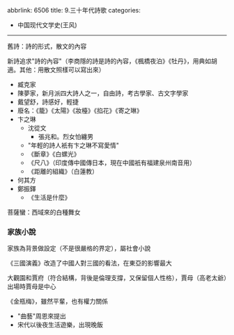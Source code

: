 abbrlink: 6506
title: 9.三十年代詩歌
categories:
  - 中国现代文学史(王风)
---
舊詩：詩的形式，散文的內容

新詩追求"詩的內容"（李商隱的詩是詩的內容，《楓橋夜泊》《牡丹》，用典如胡適。其他：用散文照樣可以寫出來）

- 臧克家
- 陳夢家，新月派四大詩人之一，自由詩，考古學家、古文字學家
- 戴望舒，詩感好，輕捷
- 廢名：《籠》《太陽》《妝檯》《掐花》《寄之琳》
- 卞之琳
	- 沈從文
		- 張兆和。烈女怕纏男
	- "年輕的詩人衹有卞之琳不寫愛情"
	- 《斷章》《白螺光》
	- 《尺八》（印度傳中國傳日本，現在中國衹有福建泉州南音用）
	- 《距離的組織》（白蓮教）
- 何其方
- 鄭振鐸
	- 《生活是什麼》

菩薩蠻：西域來的白種舞女

### 家族小說

家族為背景做設定（不是很嚴格的界定），屬社會小說

《三國演義》改造了中國人對三國的看法，在東亞的影響最大

大觀園和賈府（符合結構，背後是倫理支撐，又保留個人性格），賈母（高老太爺）出場時賈母是中心

《金瓶梅》，雖然平輩，也有權力關係

- "曲藝"周恩來提出
- 宋代以後夜生活遊樂，出現晚飯



